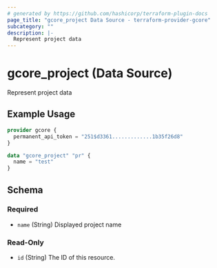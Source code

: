 ```yaml
---
# generated by https://github.com/hashicorp/terraform-plugin-docs
page_title: "gcore_project Data Source - terraform-provider-gcore"
subcategory: ""
description: |-
  Represent project data
---
```


# gcore_project (Data Source)

Represent project data

## Example Usage

```terraform
provider gcore {
  permanent_api_token = "251$d3361.............1b35f26d8"
}

data "gcore_project" "pr" {
  name = "test"
}
```

<!-- schema generated by tfplugindocs -->
## Schema

### Required

- `name` (String) Displayed project name

### Read-Only

- `id` (String) The ID of this resource.


